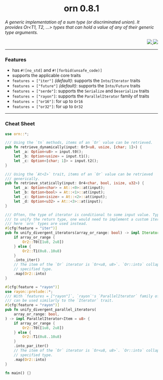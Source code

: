 <div align="center"> <h1> orn 0.8.1 </h1> </div>

<p align="center">
    <em> 

A generic implementation of a sum type (or discriminated union). It provides Or<T1, T2, ...> types that can hold a value of any of their generic type arguments.
    </em>
</p>

<div align="right">
    <a href="https://github.com/Magicolo/orn/actions/workflows/test.yml"> <img src="https://github.com/Magicolo/orn/actions/workflows/test.yml/badge.svg"> </a>
    <a href="https://crates.io/crates/orn"> <img src="https://img.shields.io/crates/v/orn.svg"> </a>
</div>

---
### Features
- has `#![no_std]` and `#![forbid(unsafe_code)]`
- supports the applicable core traits
- `features = ["iter"]` *(default)*: supports the `Into/Iterator` traits 
- `features = ["future"]` *(default)*: supports the `Into/Future` traits 
- `features = ["serde"]`: supports the `Serialize` and `Deserialize` traits
- `features = ["rayon"]`: supports the `ParallelIterator` family of traits
- `features = ["or16"]`: for up to `Or16`
- `features = ["or32"]`: for up to `Or32`

---
### Cheat Sheet

```rust
use orn::*;

/// Using the `tn` methods, items of an `Or` value can be retrieved.
pub fn retrieve_dynamically(input: Or3<u8, usize, [char; 1]>) {
    let _a: Option<u8> = input.t0();
    let _b: Option<usize> = input.t1();
    let _c: Option<[char; 1]> = input.t2();
}

/// Using the `At<I>` trait, items of an `Or` value can be retrieved
/// generically.
pub fn retrieve_statically(input: Or4<char, bool, isize, u32>) {
    let _a: Option<char> = At::<0>::at(input);
    let _b: Option<bool> = At::<1>::at(input);
    let _c: Option<isize> = At::<2>::at(input);
    let _d: Option<u32> = At::<3>::at(input);
}

/// Often, the type of iterator is conditional to some input value. Typically,
/// to unify the return type, one would need to implement a custom iterator, but
/// here `orn` types are used instead.
#[cfg(feature = "iter")]
pub fn unify_divergent_iterators(array_or_range: bool) -> impl Iterator<Item = u8> {
    if array_or_range {
        Or2::T0([1u8, 2u8])
    } else {
        Or2::T1(0u8..10u8)
    }
    .into_iter()
    // The item of the `Or` iterator is `Or<u8, u8>`. `Or::into` collapses an `Or` value into a
    // specified type.
    .map(Or2::into)
}

#[cfg(feature = "rayon")]
use rayon::prelude::*;
/// With `features = ["rayon"]`, `rayon`'s `ParallelIterator` family of traits
/// can be used similarly to the `Iterator` trait.
#[cfg(feature = "rayon")]
pub fn unify_divergent_parallel_iterators(
    array_or_range: bool,
) -> impl ParallelIterator<Item = u8> {
    if array_or_range {
        Or2::T0([1u8, 2u8])
    } else {
        Or2::T1(0u8..10u8)
    }
    .into_par_iter()
    // The item of the `Or` iterator is `Or<u8, u8>`. `Or::into` collapses an `Or` value into a
    // specified type.
    .map(Or2::into)
}

fn main() {}
```
